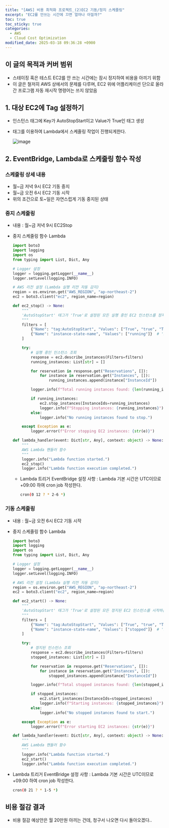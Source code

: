 ```yaml
---
title: "[AWS] 비용 최적화 프로젝트_(2)EC2 기동/정지 스케줄링"
excerpt: "EC2를 안쓰는 시간에 끄면 얼마나 아낄까?"
toc: true
toc_sticky: true
categories:
  - AWS
  - Cloud Cost Optimization
modified_date: 2025-03-18 09:36:28 +0900
---
```


## 이 글의 목적과 커버 범위 

- 스테이징 혹은 테스트 EC2를 안 쓰는 시간에는 잠시 정지하여 비용을 아끼기 위함 
- 이 글은 철저히 AWS 상에서의 문제를 다루며, EC2 위에 어플리케이션 단으로 올라간 프로그램 자동 재시작 명령어는 쓰지 않았음 

## 1. 대상 EC2에 Tag 설정하기 
- 인스턴스 태그에 Key가 AutoStopStart이고 Value가 True인 태그 생성
- 태그를 이용하여 Lambda에서 스케줄링 작업이 진행되게한다.

  ![image](https://github.com/user-attachments/assets/b2c112ef-5369-45db-817a-f43b924ac60f)

## 2. EventBridge, Lambda로 스케줄링 함수 작성
### 스케줄링 상세 내용
- 월~금 저녁 9시 EC2 기동 중지
- 월~금 오전 6시 EC2 기동 시작
- 위의 조건으로 토~일은 자연스럽게 기동 중지된 상태

### 중지 스케줄링 
- 내용 : 월~금 저녁 9시 EC2Stop
- 중지 스케줄링 함수 Lambda
  
  ```python
  import boto3
  import logging
  import os
  from typing import List, Dict, Any
  
  # Logger 설정
  logger = logging.getLogger(__name__)
  logger.setLevel(logging.INFO)
  
  # AWS 리전 설정 (Lambda 실행 리전 자동 감지)
  region = os.environ.get("AWS_REGION", "ap-northeast-2")
  ec2 = boto3.client("ec2", region_name=region)
  
  def ec2_stop() -> None:
      """
      'AutoStopStart' 태그가 'True'로 설정된 모든 실행 중인 EC2 인스턴스를 정지하는 함수
      """
      filters = [
          {"Name": "tag:AutoStopStart", "Values": ["True", "true", "TRUE"]},  # 대소문자 모두 허용
          {"Name": "instance-state-name", "Values": ["running"]}  # 'Running' → 'running'로 통일
      ]
  
      try:
          # 실행 중인 인스턴스 조회
          response = ec2.describe_instances(Filters=filters)
          running_instances: List[str] = []
  
          for reservation in response.get("Reservations", []):
              for instance in reservation.get("Instances", []):
                  running_instances.append(instance["InstanceId"])
  
          logger.info(f"Total running instances found: {len(running_instances)}")
  
          if running_instances:
              ec2.stop_instances(InstanceIds=running_instances)
              logger.info(f"Stopping instances: {running_instances}")
          else:
              logger.info("No running instances found to stop.")
  
      except Exception as e:
          logger.error(f"Error stopping EC2 instances: {str(e)}")
  
  def lambda_handler(event: Dict[str, Any], context: object) -> None:
      """
      AWS Lambda 핸들러 함수
      """
      logger.info("Lambda function started.")
      ec2_stop()
      logger.info("Lambda function execution completed.")
  ```

  - Lambda 트리거 EventBridge 설정 사항 : Lambda 기본 시간은 UTC이므로 +09:00 하여 cron job 작성한다.

    ```sh
    cron(0 12 ? * 2-6 *)
    ```

### 기동 스케줄링 
- 내용 : 월~금 오전 6시 EC2 기동 시작
- 중지 스케줄링 함수 Lambda

  ```python
  import boto3
  import logging
  import os
  from typing import List, Dict, Any
  
  # Logger 설정
  logger = logging.getLogger(__name__)
  logger.setLevel(logging.INFO)
  
  # AWS 리전 설정 (Lambda 실행 리전 자동 감지)
  region = os.environ.get("AWS_REGION", "ap-northeast-2")
  ec2 = boto3.client("ec2", region_name=region)
  
  def ec2_start() -> None:
      """
      'AutoStopStart' 태그가 'True'로 설정된 모든 정지된 EC2 인스턴스를 시작하는 함수
      """
      filters = [
          {"Name": "tag:AutoStopStart", "Values": ["True", "true", "TRUE"]},  # 대소문자 모두 허용
          {"Name": "instance-state-name", "Values": ["stopped"]}  # 'Stopped' → 'stopped'로 통일
      ]
  
      try:
          # 정지된 인스턴스 조회
          response = ec2.describe_instances(Filters=filters)
          stopped_instances: List[str] = []
  
          for reservation in response.get("Reservations", []):
              for instance in reservation.get("Instances", []):
                  stopped_instances.append(instance["InstanceId"])
  
          logger.info(f"Total stopped instances found: {len(stopped_instances)}")
  
          if stopped_instances:
              ec2.start_instances(InstanceIds=stopped_instances)
              logger.info(f"Starting instances: {stopped_instances}")
          else:
              logger.info("No stopped instances found to start.")
  
      except Exception as e:
          logger.error(f"Error starting EC2 instances: {str(e)}")
  
  def lambda_handler(event: Dict[str, Any], context: object) -> None:
      """
      AWS Lambda 핸들러 함수
      """
      logger.info("Lambda function started.")
      ec2_start()
      logger.info("Lambda function execution completed.")

  ```

- Lambda 트리거 EventBridge 설정 사항 : Lambda 기본 시간은 UTC이므로 +09:00 하여 cron job 작성한다.

    ```sh
    cron(0 21 ? * 1-5 *)
    ```

## 비용 절감 결과 
- 비용 절감 예상안은 월 20만원 아끼는 건데, 청구서 나오면 다시 돌아오겠다..
  

  
